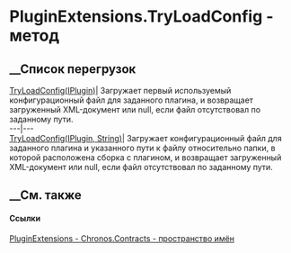 # PluginExtensions.TryLoadConfig - метод
##  __Список перегрузок
[TryLoadConfig(IPlugin)](M_Chronos_Contracts_PluginExtensions_TryLoadConfig.htm)|
Загружает первый используемый конфигурационный файл для заданного плагина, и
возвращает загруженный XML-документ или null, если файл отсутствовал по
заданному пути.  
---|---  
[TryLoadConfig(IPlugin,
String)](M_Chronos_Contracts_PluginExtensions_TryLoadConfig_1.htm)|  Загружает
конфигурационный файл для заданного плагина и указанного пути к файлу
относительно папки, в которой расположена сборка с плагином, и возвращает
загруженный XML-документ или null, если файл отсутствовал по заданному пути.  
## __См. также
#### Ссылки
[PluginExtensions - ](T_Chronos_Contracts_PluginExtensions.htm)
[Chronos.Contracts - пространство имён](N_Chronos_Contracts.htm)
